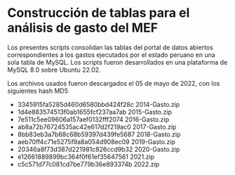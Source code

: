 # Construcción de tablas para el análisis de gasto del MEF

Los presentes scripts consolidan las tablas del portal de datos abiertos correspondientes a los gastos ejecutados por el estado peruano en una sola tabla de MySQL. Los scripts fueron desarrollados en una plataforma de MySQL 8.0 sobre Ubuntu 22.02.

Los archivos usados fueron descargados el 05 de mayo de 2022, con los siguientes hash MD5

- 3345915fa5285d460d6580bbd424f28c  2014-Gasto.zip
- 1d4e883574513f0ab1655fcf237aa7ab  2015-Gasto.zip
- 7e511c5ee09606a157aef0132fff2074  2016-Gasto.zip
- ab8a72b76724535ac42e617d2f219ac0  2017-Gasto.zip
- 8bb83eb3a7b68c68b59397d439fe5687  2018-Gasto.zip
- aeb70ff4c71e5275f9a8a054d908ec09  2019-Gasto.zip
- 20346a8f73d387d221981c826ccd9b32  2020-Gasto.zip
- e12661889899bc364f0f61ef35647561  2021.zip
- c5c571d77c081cd7be779b36e893374b  2022.zip
